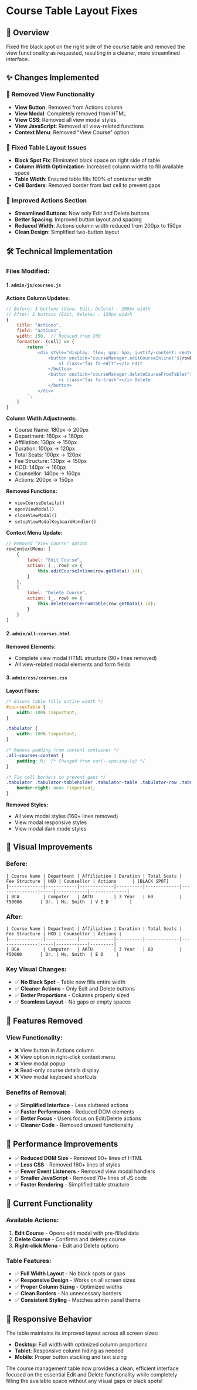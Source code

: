 # Course Table Layout Fixes

## 🎯 **Overview**
Fixed the black spot on the right side of the course table and removed the view functionality as requested, resulting in a cleaner, more streamlined interface.

## ✨ **Changes Implemented**

### 🔹 **Removed View Functionality**
- **View Button**: Removed from Actions column
- **View Modal**: Completely removed from HTML
- **View CSS**: Removed all view modal styles
- **View JavaScript**: Removed all view-related functions
- **Context Menu**: Removed "View Course" option

### 🔹 **Fixed Table Layout Issues**
- **Black Spot Fix**: Eliminated black space on right side of table
- **Column Width Optimization**: Increased column widths to fill available space
- **Table Width**: Ensured table fills 100% of container width
- **Cell Borders**: Removed border from last cell to prevent gaps

### 🔹 **Improved Actions Section**
- **Streamlined Buttons**: Now only Edit and Delete buttons
- **Better Spacing**: Improved button layout and spacing
- **Reduced Width**: Actions column width reduced from 200px to 150px
- **Clean Design**: Simplified two-button layout

## 🛠 **Technical Implementation**

### **Files Modified:**

#### 1. **`admin/js/courses.js`**

**Actions Column Updates:**
```javascript
// Before: 3 buttons (View, Edit, Delete) - 200px width
// After: 2 buttons (Edit, Delete) - 150px width
{
    title: "Actions",
    field: "actions",
    width: 150,  // Reduced from 200
    formatter: (cell) => {
        return `
            <div style="display: flex; gap: 5px; justify-content: center;">
                <button onclick="courseManager.editCourseInline('${rowData.id}')">
                    <i class="fas fa-edit"></i> Edit
                </button>
                <button onclick="courseManager.deleteCourseFromTable('${rowData.id}')">
                    <i class="fas fa-trash"></i> Delete
                </button>
            </div>
        `;
    }
}
```

**Column Width Adjustments:**
- Course Name: 180px → 200px
- Department: 160px → 180px  
- Affiliation: 130px → 150px
- Duration: 100px → 120px
- Total Seats: 100px → 120px
- Fee Structure: 130px → 150px
- HOD: 140px → 160px
- Counsellor: 140px → 160px
- Actions: 200px → 150px

**Removed Functions:**
- `viewCourseDetails()`
- `openViewModal()`
- `closeViewModal()`
- `setupViewModalKeyboardHandler()`

**Context Menu Update:**
```javascript
// Removed "View Course" option
rowContextMenu: [
    {
        label: "Edit Course",
        action: (_, row) => {
            this.editCourseInline(row.getData().id);
        }
    },
    {
        label: "Delete Course", 
        action: (_, row) => {
            this.deleteCourseFromTable(row.getData().id);
        }
    }
]
```

#### 2. **`admin/all-courses.html`**

**Removed Elements:**
- Complete view modal HTML structure (90+ lines removed)
- All view-related modal elements and form fields

#### 3. **`admin/css/courses.css`**

**Layout Fixes:**
```css
/* Ensure table fills entire width */
#coursesTable {
    width: 100% !important;
}

.tabulator {
    width: 100% !important;
}

/* Remove padding from content container */
.all-courses-content {
    padding: 0;  /* Changed from var(--spacing-lg) */
}

/* Fix cell borders to prevent gaps */
.tabulator .tabulator-tableholder .tabulator-table .tabulator-row .tabulator-cell:last-child {
    border-right: none !important;
}
```

**Removed Styles:**
- All view modal styles (160+ lines removed)
- View modal responsive styles
- View modal dark mode styles

## 🎨 **Visual Improvements**

### **Before:**
```
| Course Name | Department | Affiliation | Duration | Total Seats | Fee Structure | HOD | Counsellor | Actions      | [BLACK SPOT]
|-------------|------------|-------------|----------|-------------|---------------|-----|------------|--------------|
| BCA         | Computer   | AKTU        | 3 Year   | 60          | ₹50000       | Dr. | Ms. Smith  | V E D        |
```

### **After:**
```
| Course Name | Department | Affiliation | Duration | Total Seats | Fee Structure | HOD | Counsellor | Actions |
|-------------|------------|-------------|----------|-------------|---------------|-----|------------|---------|
| BCA         | Computer   | AKTU        | 3 Year   | 60          | ₹50000       | Dr. | Ms. Smith  | E D     |
```

### **Key Visual Changes:**
- ✅ **No Black Spot** - Table now fills entire width
- ✅ **Cleaner Actions** - Only Edit and Delete buttons
- ✅ **Better Proportions** - Columns properly sized
- ✅ **Seamless Layout** - No gaps or empty spaces

## 🔧 **Features Removed**

### **View Functionality:**
- ❌ View button in Actions column
- ❌ View option in right-click context menu
- ❌ View modal popup
- ❌ Read-only course details display
- ❌ View modal keyboard shortcuts

### **Benefits of Removal:**
- ✅ **Simplified Interface** - Less cluttered actions
- ✅ **Faster Performance** - Reduced DOM elements
- ✅ **Better Focus** - Users focus on Edit/Delete actions
- ✅ **Cleaner Code** - Removed unused functionality

## 🚀 **Performance Improvements**

- ✅ **Reduced DOM Size** - Removed 90+ lines of HTML
- ✅ **Less CSS** - Removed 160+ lines of styles
- ✅ **Fewer Event Listeners** - Removed view modal handlers
- ✅ **Smaller JavaScript** - Removed 70+ lines of JS code
- ✅ **Faster Rendering** - Simplified table structure

## 🎯 **Current Functionality**

### **Available Actions:**
1. **Edit Course** - Opens edit modal with pre-filled data
2. **Delete Course** - Confirms and deletes course
3. **Right-click Menu** - Edit and Delete options

### **Table Features:**
- ✅ **Full Width Layout** - No black spots or gaps
- ✅ **Responsive Design** - Works on all screen sizes
- ✅ **Proper Column Sizing** - Optimized widths
- ✅ **Clean Borders** - No unnecessary borders
- ✅ **Consistent Styling** - Matches admin panel theme

## 📱 **Responsive Behavior**

The table maintains its improved layout across all screen sizes:
- **Desktop**: Full width with optimized column proportions
- **Tablet**: Responsive column hiding as needed
- **Mobile**: Proper button stacking and text sizing

The course management table now provides a clean, efficient interface focused on the essential Edit and Delete functionality while completely filling the available space without any visual gaps or black spots!
